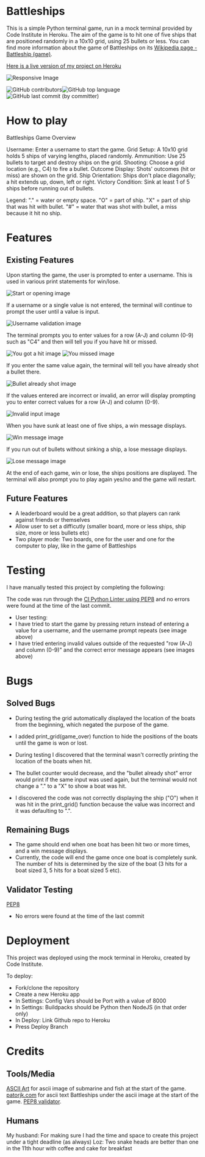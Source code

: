 # Battleships

This is a simple Python terminal game, run in a mock terminal provided by Code Institute in Heroku.
The aim of the game is to hit one of five ships that are positioned randomly in a 10x10 grid, using 25 bullets or less.
You can find more information about the game of Battleships on its [Wikipedia page - Battleship (game)](https://en.wikipedia.org/wiki/Battleship_(game)).

[Here is a live version of my project on Heroku](https://pp3-battleship-august2023-9cb0d7252a27.herokuapp.com)

![Responsive Image](https://github.com/rahcancode/pp3-battleship/blob/main/media/responsive.PNG)

![GitHub contributors](https://img.shields.io/github/contributors-anon/rahcancode/pp3-battleship)![GitHub top language](https://img.shields.io/github/languages/top/rahcancode/pp3-battleship)
![GitHub last commit (by committer)](https://img.shields.io/github/last-commit/rahcancode/pp3-battleship)
# How to play

Battleships Game Overview

Username: Enter a username to start the game.
Grid Setup: A 10x10 grid holds 5 ships of varying lengths, placed randomly.
Ammunition: Use 25 bullets to target and destroy ships on the grid.
Shooting: Choose a grid location (e.g., C4) to fire a bullet.
Outcome Display: Shots' outcomes (hit or miss) are shown on the grid.
Ship Orientation: Ships don't place diagonally; a hit extends up, down, left or right.
Victory Condition: Sink at least 1 of 5 ships before running out of bullets.

Legend:
"." = water or empty space.
"O" = part of ship.
"X" = part of ship that was hit with bullet.
"#" = water that was shot with bullet, a miss because it hit no ship.

# Features
## Existing Features

Upon starting the game, the user is prompted to enter a username. This is used in various print statements for win/lose.

![Start or opening image](https://github.com/rahcancode/pp3-battleship/blob/main/media/open.PNG)

If a username or a single value is not entered, the terminal will continue to prompt the user until a value is input.

![Username validation image](https://github.com/rahcancode/pp3-battleship/blob/main/media/usernamevalidation.PNG)

The terminal prompts you to enter values for a row (A-J) and column (0-9) such as "C4" and then will tell you if you have hit or missed.

![You got a hit image](https://github.com/rahcancode/pp3-battleship/blob/main/media/hit.PNG)
![You missed image](https://github.com/rahcancode/pp3-battleship/blob/main/media/miss.PNG)

If you enter the same value again, the terminal will tell you have already shot a bullet there.

![Bullet already shot image](https://github.com/rahcancode/pp3-battleship/blob/main/media/alreadyshot.PNG)

If the values entered are incorrect or invalid, an error will display prompting you to enter correct values for a row (A-J) and column (0-9).

![Invalid input image](https://github.com/rahcancode/pp3-battleship/blob/main/media/invalidinput.PNG)

When you have sunk at least one of five ships, a win message displays.

![Win message image](https://github.com/rahcancode/pp3-battleship/blob/main/media/win.PNG)

If you run out of bullets without sinking a ship, a lose message displays.

![Lose message image](https://github.com/rahcancode/pp3-battleship/blob/main/media/lose.PNG)

At the end of each game, win or lose, the ships positions are displayed.
The terminal will also prompt you to play again yes/no and the game will restart.
## Future Features

- A leaderboard would be a great addition, so that players can rank against friends or themselves
- Allow user to set a difficutly (smaller board, more or less ships, ship size, more or less bullets etc)
- Two player mode: Two boards, one for the user and one for the computer to play, like in the game of Battleships

# Testing

I have manually tested this project by completing the following:

The code was run through the [CI Python Linter using PEP8](https://pep8ci.herokuapp.com/#) and no errors were found at the time of the last commit.

- User testing:
- I have tried to start the game by pressing return instead of entering a value for a username, and the username prompt repeats (see image above)
- I have tried entering invalid values outside of the requested "row (A-J) and column (0-9)" and the correct error message appears (see images above)

# Bugs
## Solved Bugs

- During testing the grid automatically displayed the location of the boats from the beginning, which negated the purpose of the game. 
- I added print_grid(game_over) function to hide the positions of the boats until the game is won or lost.

- During testing I discovered that the terminal wasn't correctly printing the location of the boats when hit. 
- The bullet counter would decrease, and the "bullet already shot" error would print if the same input was used again, but the terminal would not change a "." to a "X" to show a boat was hit.
- I discovered the code was not correctly displaying the ship ("O") when it was hit in the print_grid() function because the value was incorrect and it was defaulting to ".".
## Remaining Bugs

- The game should end when one boat has been hit two or more times, and a win message displays.
- Currently, the code will end the game once one boat is completely sunk. The number of hits is determined by the size of the boat (3 hits for a boat sized 3, 5 hits for a boat sized 5 etc).
## Validator Testing

[PEP8](https://pep8ci.herokuapp.com/#)
-  No errors were found at the time of the last commit
# Deployment

This project was deployed using the mock terminal in Heroku, created by Code Institute.

To deploy:
- Fork/clone the repository
- Create a new Heroku app
- In Settings: Config Vars should be Port with a value of 8000
- In Settings: Buildpacks should be Python then NodeJS (in that order only)
- In Deploy: Link Github repo to Heroku
- Press Deploy Branch

# Credits
## Tools/Media

[ASCII Art](https://asciiart.website/index.php?art=transportation/nautical) for ascii image of submarine and fish at the start of the game.
[patorjk.com](https://patorjk.com/software/taag/#p=display&f=Digital&t=Battleships) for ascii text Battleships under the ascii image at the start of the game.
[PEP8 validator](https://pep8ci.herokuapp.com/#).

## Humans

My husband: For making sure I had the time and space to create this project under a tight deadline (as always)
Loz: Two snake heads are better than one in the 11th hour with coffee and cake for breakfast
